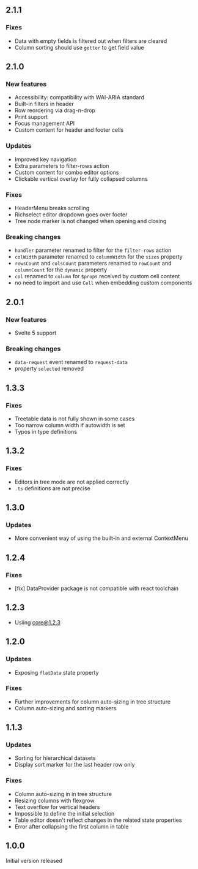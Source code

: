 ## 2.1.1

### Fixes

-   Data with empty fields is filtered out when filters are cleared
-   Column sorting should use `getter` to get field value

## 2.1.0

### New features

-   Accessibility: compatibility with WAI-ARIA standard
-   Built-in filters in header
-   Row reordering via drag-n-drop
-   Print support
-   Focus management API
-   Custom content for header and footer cells

### Updates

-   Improved key navigation
-   Extra parameters to filter-rows action
-   Custom content for combo editor options
-   Clickable vertical overlay for fully collapsed columns

### Fixes

-   HeaderMenu breaks scrolling
-   Richselect editor dropdown goes over footer
-   Tree node marker is not changed when opening and closing

### Breaking changes

-   `handler` parameter renamed to filter for the `filter-rows` action
-   `colWidth` parameter renamed to `columnWidth` for the `sizes` property
-   `rowsCount` and `colsCount` parameters renamed to `rowCount` and `columnCount` for the `dynamic` property
-   `col` renamed to `column` for `$props` received by custom cell content
-   no need to import and use `Cell` when embedding custom components

## 2.0.1

### New features

-   Svelte 5 support

### Breaking changes

-   `data-request` event renamed to `request-data`
-   property `selected` removed

## 1.3.3

### Fixes

-   Treetable data is not fully shown in some cases
-   Too narrow column width if autowidth is set
-   Typos in type definitions

## 1.3.2

### Fixes

-   Editors in tree mode are not applied correctly
-   `.ts` definitions are not precise

## 1.3.0

### Updates

-   More convenient way of using the built-in and external ContextMenu

## 1.2.4

### Fixes

-   [fix] DataProvider package is not compatible with react toolchain

## 1.2.3

-   Usiing core@1.2.3

## 1.2.0

### Updates

-   Exposing `flatData` state property

### Fixes

-   Further improvements for column auto-sizing in tree structure
-   Column auto-sizing and sorting markers

## 1.1.3

### Updates

-   Sorting for hierarchical datasets
-   Display sort marker for the last header row only

### Fixes

-   Column auto-sizing in in tree structure
-   Resizing columns with flexgrow
-   Text overflow for vertical headers
-   Impossible to define the initial selection
-   Table editor doesn't reflect changes in the related state properties
-   Error after collapsing the first column in table

## 1.0.0

Initial version released
